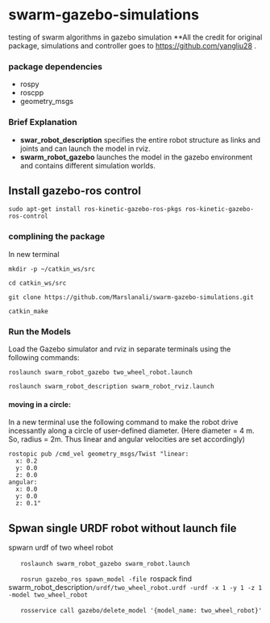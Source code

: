 # swarm-gazebo-simulations
testing of swarm algorithms in gazebo simulation
**All the credit for original package, simulations and controller goes to https://github.com/yangliu28 .

### package dependencies
* rospy
* roscpp
* geometry_msgs

### Brief Explanation

* **swar_robot_description** specifies the entire robot structure as links and joints and can launch the model in rviz.
* **swarm_robot_gazebo** launches the model in the gazebo environment and contains different simulation worlds.


## Install gazebo-ros control

`sudo apt-get install ros-kinetic-gazebo-ros-pkgs ros-kinetic-gazebo-ros-control`



### complining the package
In new terminal 

`mkdir -p ~/catkin_ws/src`

`cd catkin_ws/src`

`git clone https://github.com/Marslanali/swarm-gazebo-simulations.git`

`catkin_make`


### Run the Models
Load the Gazebo simulator and rviz in separate terminals using the following commands:

`roslaunch swarm_robot_gazebo two_wheel_robot.launch`

`roslaunch swarm_robot_description swarm_robot_rviz.launch `


#### moving in a circle:
In a new terminal use the following command to make the robot drive incessantly along a circle of user-defined diameter. 
(Here diameter = 4 m. So, radius = 2m. Thus linear and angular velocities are set accordingly) 
```
rostopic pub /cmd_vel geometry_msgs/Twist "linear:
  x: 0.2
  y: 0.0
  z: 0.0
angular:
  x: 0.0
  y: 0.0
  z: 0.1"
```


## Spwan single URDF robot without launch file
spwarn urdf of two wheel robot

&nbsp;&nbsp;&nbsp;&nbsp;&nbsp;&nbsp;`roslaunch swarm_robot_gazebo swarm_robot.launch `


&nbsp;&nbsp;&nbsp;&nbsp;&nbsp;&nbsp;`rosrun gazebo_ros spawn_model -file `rospack find swarm_robot_description`/urdf/two_wheel_robot.urdf -urdf -x 1 -y 1 -z 1 -model two_wheel_robot`

&nbsp;&nbsp;&nbsp;&nbsp;&nbsp;&nbsp;`rosservice call gazebo/delete_model '{model_name: two_wheel_robot}' `

